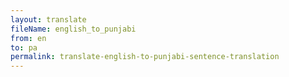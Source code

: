 ```yaml
--- 
layout: translate 
fileName: english_to_punjabi 
from: en
to: pa 
permalink: translate-english-to-punjabi-sentence-translation
---
```

